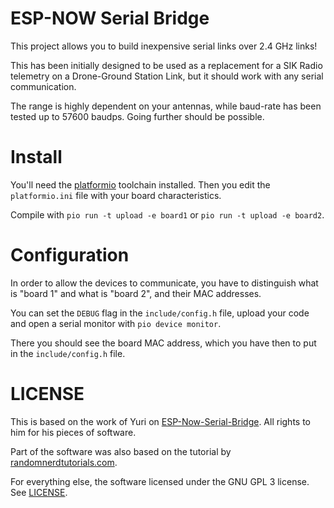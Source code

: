 # ESP-NOW Serial Bridge

This project allows you to build inexpensive serial links over 2.4 GHz links!

This has been initially designed to be used as a replacement for a SIK Radio telemetry on a Drone-Ground Station Link, but it should work with any serial communication.

The range is highly dependent on your antennas, while baud-rate has been tested up to 57600 baudps. Going further should be possible.

# Install

You'll need the [platformio](https://platformio.org) toolchain installed.
Then you edit the `platformio.ini` file with your board characteristics.

Compile with `pio run -t upload -e board1` or `pio run -t upload -e board2`.

# Configuration

In order to allow the devices to communicate, you have to distinguish what is "board 1" and what is "board 2", and their MAC addresses.

You can set the `DEBUG` flag in the `include/config.h` file, upload your code and open a serial monitor with `pio device monitor`.

There you should see the board MAC address, which you have then to put in the `include/config.h` file.

# LICENSE

This is based on the work of Yuri on  [ESP-Now-Serial-Bridge](https://github.com/yuri-rage/ESP-Now-Serial-Bridge).
All rights to him for his pieces of software.

Part of the software was also based on the tutorial by [randomnerdtutorials.com](https://randomnerdtutorials.com/esp-now-two-way-communication-esp32/).


For everything else, the software licensed under the GNU GPL 3 license. See [LICENSE](LICENSE).
